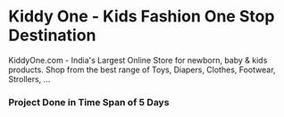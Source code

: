# Kiddy One - Kids Fashion One Stop Destination

KiddyOne.com - India's Largest Online Store for newborn, 
baby & kids products. Shop from the best range of Toys, Diapers, Clothes, Footwear, Strollers, ...

### Project Done in Time Span of 5 Days
